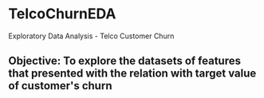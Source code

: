 # TelcoChurnEDA
Exploratory Data Analysis - Telco Customer Churn

## Objective: To explore the datasets of features that presented with the relation with target value of customer's churn
